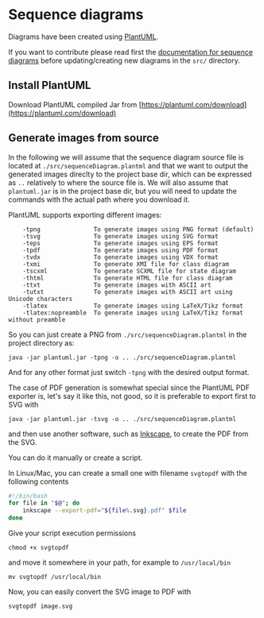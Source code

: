 # Sequence diagrams

Diagrams have been created using [PlantUML](https://plantuml.com/).

If you want to contribute please read first the [documentation for sequence diagrams](https://plantuml.com/sequence-diagram) before updating/creating new diagrams in the `src/` directory.

## Install PlantUML

Download PlantUML compiled Jar from [https://plantuml.com/download](https://plantuml.com/download)

## Generate images from source

In the following we will assume that the sequence diagram source file is located at `./src/sequenceDiagram.plantml` and that we want to output the generated images direclty to the project base dir, which can be expressed as `..` relatively to where the source file is. We will also assume that `plantuml.jar` is in the project base dir, but you will need to update the commands with the actual path where you download it.

PlantUML supports exporting different images:

```text
    -tpng               To generate images using PNG format (default)
    -tsvg               To generate images using SVG format
    -teps               To generate images using EPS format
    -tpdf               To generate images using PDF format
    -tvdx               To generate images using VDX format
    -txmi               To generate XMI file for class diagram
    -tscxml             To generate SCXML file for state diagram
    -thtml              To generate HTML file for class diagram
    -ttxt               To generate images with ASCII art
    -tutxt              To generate images with ASCII art using Unicode characters
    -tlatex             To generate images using LaTeX/Tikz format
    -tlatex:nopreamble  To generate images using LaTeX/Tikz format without preamble
```

So you can just create a PNG from `./src/sequenceDiagram.plantml` in the project directory as:

```console
java -jar plantuml.jar -tpng -o .. ./src/sequenceDiagram.plantml
```

And for any other format just switch `-tpng` with the desired output format.

The case of PDF generation is somewhat special since the PlantUML PDF exporter is, let's say it like this, not good, so it is preferable to export first to SVG with

```console
java -jar plantuml.jar -tsvg -o .. ./src/sequenceDiagram.plantml
```

and then use another software, such as [Inkscape](https://inkscape.org/), to create the PDF from the SVG.

You can do it manually or create a script.

In Linux/Mac, you can create a small one with filename `svgtopdf` with the following contents

```bash
#!/bin/bash
for file in "$@"; do
    inkscape --export-pdf="${file%.svg}.pdf" $file
done
```

Give your script execution permissions

```console
chmod +x svgtopdf
```

and move it somewhere in your path, for example to `/usr/local/bin`

```console
mv svgtopdf /usr/local/bin
```

Now, you can easily convert the SVG image to PDF with

```console
svgtopdf image.svg
```
